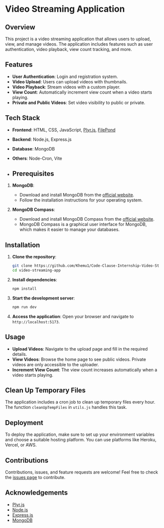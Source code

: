 # Video Streaming Application

## Overview

This project is a video streaming application that allows users to upload, view, and manage videos. The application includes features such as user authentication, video playback, view count tracking, and more.

## Features

- **User Authentication**: Login and registration system.
- **Video Upload**: Users can upload videos with thumbnails.
- **Video Playback**: Stream videos with a custom player.
- **View Count**: Automatically increment view count when a video starts playing.
- **Private and Public Videos**: Set video visibility to public or private.
## Tech Stack

- **Frontend**: HTML, CSS, JavaScript, [Plyr.js](https://plyr.io/), [FilePond](https://pqina.nl/filepond/)
- **Backend**: Node.js, Express.js
- **Database**: MongoDB
- **Others**: Node-Cron, Vite
  
- ## Prerequisites

1. **MongoDB**:
   - Download and install MongoDB from the [official website](https://www.mongodb.com/try/download/community).
   - Follow the installation instructions for your operating system.

2. **MongoDB Compass**:
   - Download and install MongoDB Compass from the [official website](https://www.mongodb.com/try/download/compass).
   - MongoDB Compass is a graphical user interface for MongoDB, which makes it easier to manage your databases.

## Installation

1. **Clone the repository**:
    ```bash
    git clone https://github.com/Khemu1/Code-Clause-Internship-Video-Streaming-Application
    cd video-streaming-app
    ```

2. **Install dependencies**:
    ```bash
    npm install
    ```
    
3. **Start the development server**:
    ```bash
    npm run dev
    ```

4. **Access the application**:
   Open your browser and navigate to `http://localhost:5173`.

## Usage

- **Upload Videos**: Navigate to the upload page and fill in the required details.
- **View Videos**: Browse the home page to see public videos. Private videos are only accessible to the uploader.
- **Increment View Count**: The view count increases automatically when a video starts playing.

## Clean Up Temporary Files

The application includes a cron job to clean up temporary files every hour. The function `cleanUpTempFiles` in `utils.js` handles this task.

## Deployment

To deploy the application, make sure to set up your environment variables and choose a suitable hosting platform. You can use platforms like Heroku, Vercel, or AWS.

## Contributions

Contributions, issues, and feature requests are welcome! Feel free to check the [issues page](https://github.com/your-username/video-streaming-app/issues) to contribute.

## Acknowledgements

- [Plyr.js](https://plyr.io/)
- [Node.js](https://nodejs.org/)
- [Express.js](https://expressjs.com/)
- [MongoDB](https://www.mongodb.com/)
